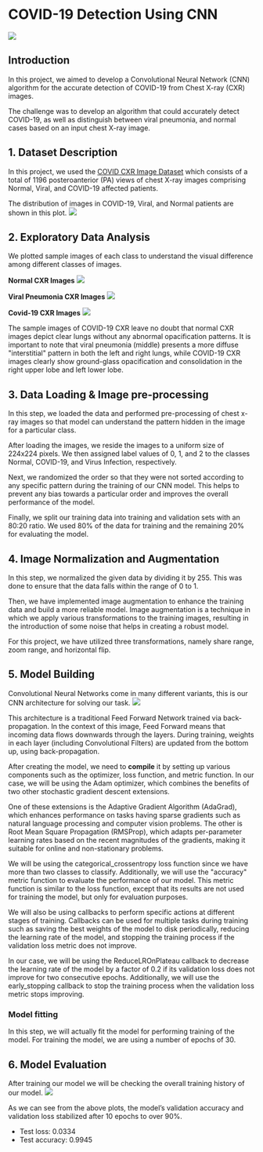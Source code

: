 # COVID-19 Detection Using CNN

![](https://github.com/SawsanYusuf/COVID-19-Detection-using-CNN/blob/main/Images/cover.jpg)

## Introduction
In this project, we aimed to develop a Convolutional Neural Network (CNN) algorithm for the accurate detection of COVID-19 from Chest X-ray (CXR) images.

The challenge was to develop an algorithm that could accurately detect COVID-19, as well as distinguish between viral pneumonia, and normal cases based on an input chest X-ray image.

## 1. Dataset Description

In this project, we used the [COVID CXR Image Dataset](https://www.kaggle.com/competitions/copy-of-shai-level-2-training/data) which consists of a total of 1196 posteroanterior (PA) views of chest X-ray images comprising Normal, Viral, and COVID-19 affected patients.

The distribution of images in COVID-19, Viral, and Normal patients are shown in this plot.
![](https://github.com/SawsanYusuf/COVID-19-Detection-using-CNN/blob/main/Images/Distribution.png)

## 2. Exploratory Data Analysis
We plotted sample images of each class to understand the visual difference among different classes of images.

**Normal CXR Images**
![](https://github.com/SawsanYusuf/COVID-19-Detection-using-CNN/blob/main/Images/Normal.png)

**Viral Pneumonia CXR Images**
![](https://github.com/SawsanYusuf/COVID-19-Detection-using-CNN/blob/main/Images/Virus.png)

**Covid-19 CXR Images**
![](https://github.com/SawsanYusuf/COVID-19-Detection-using-CNN/blob/main/Images/COVID.png)

The sample images of COVID-19 CXR leave no doubt that normal CXR images depict clear lungs without any abnormal opacification patterns. It is important to note that viral pneumonia (middle) presents a more diffuse "interstitial"
pattern in both the left and right lungs, while COVID-19 CXR images clearly show ground-glass opacification and consolidation in the right upper lobe and left lower lobe.


## 3. Data Loading & Image pre-processing

In this step, we loaded the data and performed pre-processing of chest x-ray images so that model can understand the pattern hidden in the image for a particular class.

After loading the images, we reside the images to a uniform size of 224x224 pixels. We then assigned label values
of 0, 1, and 2 to the classes Normal, COVID-19, and Virus Infection, respectively. 

Next, we randomized the order so that they were not sorted according to any
specific pattern during the training of
our CNN model. This helps to prevent
any bias towards a particular order and
improves the overall performance of
the model.

Finally, we split our training data into training and validation sets with an 80:20 ratio. We used 80% of the data for training and the remaining 20% for evaluating the model.

## 4. Image Normalization and Augmentation

In this step, we normalized the given data by dividing it by 255. This was done to ensure that the data falls within the range of 0 to 1.

Then, we have implemented image augmentation to enhance the training data and build a more reliable model. Image augmentation is a technique in which we apply various transformations
to the training images, resulting in the
introduction of some noise that helps in
creating a robust model. 

For this project, we have utilized three transformations, namely share range, zoom range, and horizontal flip. 

## 5. Model Building 

Convolutional Neural Networks come in many different variants, this is our CNN architecture for solving our task.
![](https://github.com/SawsanYusuf/COVID-19-Detection-using-CNN/blob/main/Images/cnn.png)

This architecture is a traditional Feed Forward Network trained via back-propagation. In the context of this image, Feed Forward means that incoming data flows downwards through the layers. During training, weights in each layer (including Convolutional Filters) are updated from the bottom up, using back-propagation.

After creating the model, we need to **compile** it by setting up various components such as the optimizer, loss function, and metric function. In our case, we will be using the Adam optimizer, which combines the benefits of two other stochastic gradient descent extensions.

One of these extensions is the Adaptive Gradient Algorithm (AdaGrad), which enhances performance on tasks having sparse gradients such as natural language processing and computer vision problems. The other is Root Mean Square Propagation (RMSProp), which adapts per-parameter learning rates based on the recent magnitudes of the gradients, making it suitable for online and non-stationary problems.

We will be using the categorical_crossentropy loss function since we have more than two classes to classify. Additionally, we will use the "accuracy" metric function to evaluate the performance of our model. This metric function is similar to the loss function, except that its results are not used for training the model, but only for evaluation purposes.

We will also be using callbacks to perform specific actions at different stages of training. Callbacks can be used for multiple tasks during training such as saving the best weights of the model to disk periodically, reducing the learning rate of the model, and stopping the training process if the validation loss metric does not improve.

In our case, we will be using the ReduceLROnPlateau callback to decrease the learning rate of the model by a factor of 0.2 if its validation loss does not improve for two consecutive epochs. Additionally, we will use the early_stopping callback to stop the training process when the validation loss metric stops improving.

### **Model fitting**

In this step, we will actually fit the model for performing training of the model. For training the model, we are using a number of epochs of 30.

## 6. Model Evaluation 
After training our model we will be checking the overall training history of our model.
![](https://github.com/SawsanYusuf/COVID-19-Detection-using-CNN/blob/main/Images/Performance.png)

As we can see from the above plots, the model’s validation accuracy and validation loss stabilized after 10 epochs to over 90%.

* Test loss: 0.0334
* Test accuracy: 0.9945



